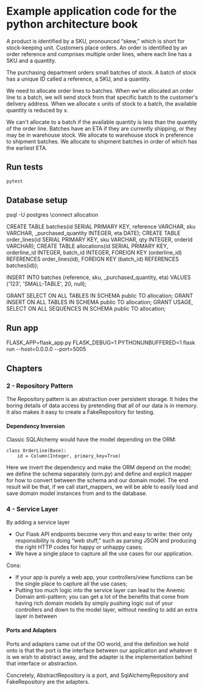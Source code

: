 # Example application code for the python architecture book

A product is identified by a SKU, pronounced “skew,” which is short for stock-keeping unit. Customers place orders. An order is identified by an order reference and comprises multiple order lines, where each line has a SKU and a quantity.

The purchasing department orders small batches of stock. A batch of stock has a unique ID called a reference, a SKU, and a quantity.

We need to allocate order lines to batches. When we've allocated an order line to a batch, we will send stock from that specific batch to the customer's delivery address. When we allocate x units of stock to a batch, the available quantity is reduced by x.

We can't allocate to a batch if the available quantity is less than the quantity of the order line. Batches have an ETA if they are currently shipping, or they may be in warehouse stock. We allocate to warehouse stock in preference to shipment batches. We allocate to shipment batches in order of which has the earliest ETA.

## Run tests
```bash
pytest
```

## Database setup
psql -U postgres
\connect allocation

CREATE TABLE batches(id SERIAL PRIMARY KEY, reference VARCHAR, sku VARCHAR, _purchased_quantity INTEGER, eta DATE);
CREATE TABLE order_lines(id SERIAL PRIMARY KEY, sku VARCHAR, qty INTEGER, orderid VARCHAR);
CREATE TABLE allocations(id SERIAL PRIMARY KEY, orderline_id INTEGER, batch_id INTEGER, FOREIGN KEY (orderline_id) REFERENCES order_lines(id), FOREIGN KEY (batch_id) REFERENCES batches(id));

INSERT INTO batches (reference, sku, _purchased_quantity, eta) VALUES ('123', 'SMALL-TABLE', 20, null);

GRANT SELECT ON ALL TABLES IN SCHEMA public TO allocation;
GRANT INSERT ON ALL TABLES IN SCHEMA public TO allocation;
GRANT USAGE, SELECT ON ALL SEQUENCES IN SCHEMA public TO allocation;

## Run app
FLASK_APP=flask_app.py
FLASK_DEBUG=1
PYTHONUNBUFFERED=1
flask run --host=0.0.0.0 --port=5005

## Chapters
### 2 - Repository Pattern
The Repository pattern is an abstraction over persistent storage. It hides the boring details of data access by pretending that all of our data is in memory.
It also makes it easy to create a FakeRepository for testing.

#### Dependency Inversion
Classic SQLAlchemy would have the model depending on the ORM:

    class OrderLine(Base):
        id = Column(Integer, primary_key=True)

Here we invert the dependency and make the ORM depend on the model; we define the schema separately (orm.py) and define and explicit mapper for
how to convert between the schema and our domain model. The end result will be that, if we call start_mappers, we will be able to easily load and save domain model instances from and to the database.

### 4 - Service Layer
By adding a service layer
- Our Flask API endpoints become very thin and easy to write: their only responsibility is doing “web stuff,” such as parsing JSON and producing the right HTTP codes for happy or unhappy cases;
- We have a single place to capture all the use cases for our application.

Cons:
- If your app is purely a web app, your controllers/view functions can be the single place to capture all the use cases;
- Putting too much logic into the service layer can lead to the Anemic Domain anti-pattern; you can get a lot of the benefits that come from having rich domain models by simply pushing logic out of your controllers and down to the model layer, without needing to add an extra layer in between

#### Ports and Adapters
Ports and adapters came out of the OO world, and the definition we hold onto is that the port is the interface between our application and whatever it is we wish to abstract away, and the adapter is the implementation behind that interface or abstraction.

Concretely, AbstractRepository is a port, and SqlAlchemyRepository and FakeRepository are the adapters.
